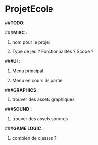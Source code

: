 # ProjetEcole

##__TODO__:

###__MISC__ :

1) nom pour le projet

2) Type de jeu ? Fonctionnalités ? Scope ?

###__UI__ :

1) Menu principal

2) Menu en cours de partie

###__GRAPHICS__ :

1) trouver des assets graphiques

###__SOUND__ :

1) trouver des assets sonores

###__GAME LOGIC__ :

1) combien de classes ?
